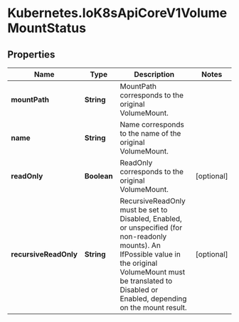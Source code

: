 # Kubernetes.IoK8sApiCoreV1VolumeMountStatus

## Properties

Name | Type | Description | Notes
------------ | ------------- | ------------- | -------------
**mountPath** | **String** | MountPath corresponds to the original VolumeMount. | 
**name** | **String** | Name corresponds to the name of the original VolumeMount. | 
**readOnly** | **Boolean** | ReadOnly corresponds to the original VolumeMount. | [optional] 
**recursiveReadOnly** | **String** | RecursiveReadOnly must be set to Disabled, Enabled, or unspecified (for non-readonly mounts). An IfPossible value in the original VolumeMount must be translated to Disabled or Enabled, depending on the mount result. | [optional] 


